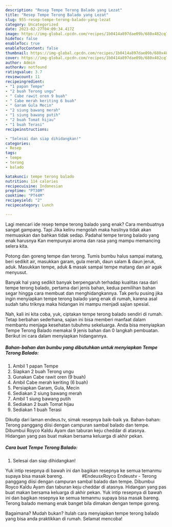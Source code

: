 ```yaml
---
description: "Resep Tempe Terong Balado yang Lezat"
title: "Resep Tempe Terong Balado yang Lezat"
slug: 955-resep-tempe-terong-balado-yang-lezat
category: Uncategorized
date: 2023-02-27T04:09:34.417Z
image: https://img-global.cpcdn.com/recipes/1b0414a897dae09b/680x482cq70/tempe-terong-balado-foto-resep-utama.jpg
hideToc: false
enableToc: true
enableTocContent: false
thumbnail: https://img-global.cpcdn.com/recipes/1b0414a897dae09b/680x482cq70/tempe-terong-balado-foto-resep-utama.jpg
cover: https://img-global.cpcdn.com/recipes/1b0414a897dae09b/680x482cq70/tempe-terong-balado-foto-resep-utama.jpg
author: Admin
authorAv: notfound
ratingvalue: 3.7
reviewcount: 11
recipeingredient:
- "1 papan Tempe"
- "2 buah Terong ungu"
- " Cabe rawit oren 9 buah"
- " Cabe merah keriting 6 buah"
- " Garam Gula Mecin"
- "2 siung bawang merah"
- "1 siung bawang putih"
- "2 buah Tomat hijau"
- "1 buah Terasi"
recipeinstructions:

- "Selesai dan siap dihidangkan!"
categories:
- Resep
tags:
- tempe
- terong
- balado

katakunci: tempe terong balado 
nutrition: 114 calories
recipecuisine: Indonesian
preptime: "PT30M"
cooktime: "PT44M"
recipeyield: "2"
recipecategory: Lunch

---
```



Lagi mencari ide resep tempe terong balado yang enak? Cara membuatnya sangat gampang. Tapi Jika keliru mengolah maka hasilnya tidak akan memuaskan dan bahkan tidak sedap. Padahal tempe terong balado yang enak harusnya Kan mempunyai aroma dan rasa yang mampu memancing selera kita.


Potong dan goreng tempe dan terong. Tumis bumbu halus sampai matang, beri sedikit air, masukkan garam, gula merah, daun salam &amp; daun jeruk, aduk. Masukkan tempe, aduk &amp; masak sampai tempe matang dan air agak menyusut.

Banyak hal yang sedikit banyak berpengaruh terhadap kualitas rasa dari tempe terong balado, pertama dari jenis bahan, kedua pemilihan bahan segar hingga cara membuat dan menghidangkannya. Tak perlu pusing jika ingin menyiapkan tempe terong balado yang enak di rumah, karena asal sudah tahu triknya maka hidangan ini mampu menjadi sajian spesial.


Nah, kali ini kita coba, yuk, ciptakan tempe terong balado sendiri di rumah. Tetap berbahan sederhana, sajian ini bisa memberi manfaat dalam membantu menjaga kesehatan tubuhmu sekeluarga. Anda bisa menyiapkan Tempe Terong Balado memakai 9 jenis bahan dan 0 langkah pembuatan. Berikut ini cara dalam menyiapkan hidangannya.

<!--inarticleads1-->

##### Bahan-bahan dan bumbu yang dibutuhkan untuk menyiapkan Tempe Terong Balado:

1. Ambil 1 papan Tempe
1. Siapkan 2 buah Terong ungu
1. Gunakan  Cabe rawit oren (9 buah)
1. Ambil  Cabe merah keriting (6 buah)
1. Persiapkan  Garam, Gula, Mecin
1. Sediakan 2 siung bawang merah
1. Ambil 1 siung bawang putih
1. Sediakan 2 buah Tomat hijau
1. Sediakan 1 buah Terasi


Dikutip dari laman endeus.tv, simak resepnya baik-baik ya. Bahan-bahan: Terong panggang diisi dengan campuran sambal balado dan tempe. Dibumbui Royco Kaldu Ayam dan taburan keju cheddar di atasnya. Hidangan yang pas buat makan bersama keluarga di akhir pekan. 

<!--inarticleads2-->

##### Cara buat Tempe Terong Balado:


1. Selesai dan siap dihidangkan!

Yuk intip resepnya di bawah ini dan bagikan resepnya ke semua temanmu supaya bisa masak bareng. ⠀⠀⠀⠀⠀ #EndeusxRoyco Endeustv - Terong panggang diisi dengan campuran sambal balado dan tempe. Dibumbui Royco Kaldu Ayam dan taburan keju cheddar di atasnya. Hidangan yang pas buat makan bersama keluarga di akhir pekan. Yuk intip resepnya di bawah ini dan bagikan resepnya ke semua temanmu supaya bisa masak bareng. Terong balado memang enak banget bila dimakan dengan tempe goreng. 

Bagaimana? Mudah bukan? Itulah cara menyiapkan tempe terong balado yang bisa anda praktikkan di rumah. Selamat mencoba!

